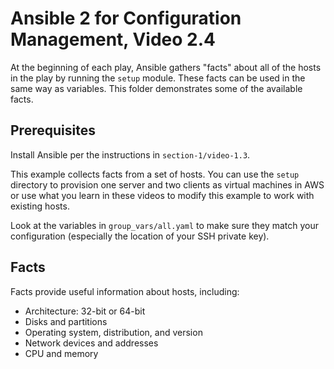 # Ansible 2 for Configuration Management, Video 2.4

At the beginning of each play, Ansible gathers "facts" about all of
the hosts in the play by running the `setup` module. These facts can
be used in the same way as variables. This folder demonstrates some of the
available facts.

## Prerequisites

Install Ansible per the instructions in `section-1/video-1.3`.

This example collects facts from a set of hosts. You can use the `setup`
directory to provision one server and two clients as virtual machines in AWS
or use what you learn in these videos to modify this example to work with
existing hosts.

Look at the variables in `group_vars/all.yaml` to make sure they match your
configuration (especially the location of your SSH private key).

## Facts

Facts provide useful information about hosts, including:

* Architecture: 32-bit or 64-bit
* Disks and partitions
* Operating system, distribution, and version
* Network devices and addresses
* CPU and memory
